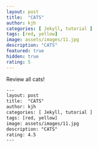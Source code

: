 ```yaml
---
layout: post
title:  "CATS"
author: kjh
categories: [ Jekyll, tutorial ]
tags: [red, yellow]
image: assets/images/11.jpg
description: "CATS"
featured: true
hidden: true
rating: 5
---
```


Review all cats!


```html
---
layout: post
title:  "CATS"
author: kjh
categories: [ Jekyll, tutorial ]
tags: [red, yellow]
image: assets/images/11.jpg
description: "CATS"
rating: 4.5
---
```
